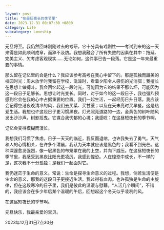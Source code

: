 ```yaml
---

layout: post
title: "在昼短夜长的季节里"
date: 2023-12-31 00:07:30 +0800
category: Life
subcategory: Loveship
---
```




元旦将至。我仍然回味刚刚过去的考研，它十分具有戏剧性——考试到来的这一天来得是如此顺利成章，而猝不及防。我想我融合了所有失败的因素在其中：拖延、完美主义、欠考虑客观现实……无论如何，这件事已告一段落。它是这一年来最重要的事情。

那么留在记忆里的会是什么？我应该参考高考在我心中留下的。那是孤独而甜美的校园时光：周末放学时我留在学校，洗澡时，看着夕阳令人感伤的光消弭；我擅长在思想上做搏斗。我会回忆起这一段时光，可能因为它的结果不那么坏，可能因为这一段日子足够长。思想让时光变长。同时，对于如今的这一段日子，我也强烈预感到它会在我的心中占据重要的位置。我们一起生活，一起经历日升日落。我应该会记得空港夜晚清冷的风，我们去买菜、买甘蔗；以及在天未亮时买早餐。这是热爱生活。我想也许这段日子更习惯黑夜。灯光照亮道路的一边，金黄色的树叶随风发出沙沙声。树影摇曳。它谋合我忧郁的心境；我感叹：在这昼短夜长的季节啊。

记忆会变得模糊而漫长。

我想我们习惯了焦虑。日子一天天的临近，我反而退缩。也许我失去了勇气。天气和人的心情相关，在许多个清晨，我认为天本就应该是黑色的；我看不到光芒。这种深邃愈发强烈，像一层黑色的布笼罩在我的上空，并向下威压。在这昼短夜长的季节里，我感受到黑夜比阳光更凌厉。我感到惶恐。人在惶恐中成长，不一样的是，这次我不十分孤独；是我们一起面对它。

我仍迷茫于生命的意义。常说：生命是探寻生命意义的过程。我想，倘若生活便是生命的意义，那我的这段日子更接近生活。我过得有血肉。也许孤独是生命的主旋律，但在这段寒冷的日子里，我们是彼此的温暖与慰藉。“人活几个瞬间”，不错的，我应该会在多少年后某个温暖的午后，回想起这个冬天似乎凌冽的风。

在这昼短夜长的季节啊。

元旦快乐，我最亲爱的宝贝。

2023年12月31日7点30分
